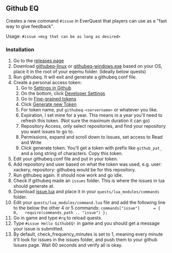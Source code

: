 ## Github EQ

Creates a new command `#issue` in EverQuest that players can use as a "fast way to give feedback".

Usage: `#issue <msg that can be as long as desired>`

### Installation

1. Go to the [releases page](https://github.com/xackery/githubeq/releases)
1. Download [githubeq-linux](https://github.com/xackery/githubeq/releases/latest/download/githubeq-linux) or [githubeq-windows.exe](https://github.com/xackery/githubeq/releases/latest/download/githubeq-windows.exe) based on your OS, place it in the root of your eqemu folder. (Ideally below quests)
1. Run githubeq. It will exit and generate a githubeq.conf file.
1. Create a personal access token:
    1. Go to [Settings in Github](https://github.com/settings/profile)
    1. On the bottom, click [Developer Settings](https://github.com/settings/apps)
    1. Go to [Fine-grained tokens](https://github.com/settings/tokens?type=beta)
    1. Click [Generate new Token](https://github.com/settings/personal-access-tokens/new)
    1. For token name, put `githubeq-<servername>` or whatever you like. 
    1. Expiration, I set mine for a year. This means in a year you'll need to refresh this token. (Not sure the maximum duration it can go)
    1. Repository Access, only select repositories, and find your repository you want issues to go to.
    1. Permissions, expand and scroll down to Issues, set access to Read and Write 
    1. Click generate token. You'll get a token with prefix like `github_pat_` and a long string of characters. Copy this token.
1. Edit your githubeq.conf file and put in your token.
1. Add repository and user based on what the token was used, e.g. user: xackery, repository: githubeq would be for this repository.
1. Run githubeq again. It should now work and go idle.
1. Check if githubeq made an `issues` folder. This is where the issues in lua should generate at.
1. Download [issue.lua](https://github.com/xackery/githubeq/releases/latest/download/issue.lua) and place it in your `quests/lua_modules/commands` folder.
1. Edit your `quests/lua_modules/command.lua` file and add the following line to the below the other 4 or 5 commands: `commands["issue"] 	  = { 0,   require(commands_path .. "issue") };`
1. Go in game and type `#rq` to reload quests.
1. Type `#issue Hello GithubEQ!` in game and you should get a message your issue is submitted.
1. By default, check_frequency_minutes is set to 1, meaning every minute it'll look for issues in the issues folder, and push them to your github Issues page. Wait 60 seconds and verify all is okay.


